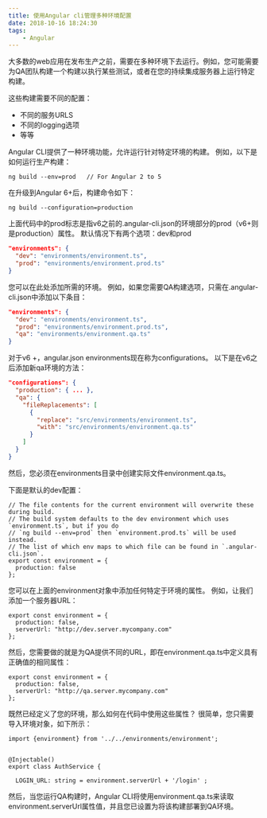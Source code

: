 ```yaml
---
title: 使用Angular cli管理多种环境配置
date: 2018-10-16 18:24:30
tags:
    - Angular
---
```


大多数的web应用在发布生产之前，需要在多种环境下去运行。例如，您可能需要为QA团队构建一个构建以执行某些测试，或者在您的持续集成服务器上运行特定构建。

这些构建需要不同的配置：
  - 不同的服务URLS
  - 不同的logging选项
  - 等等

Angular CLI提供了一种环境功能，允许运行针对特定环境的构建。 例如，以下是如何运行生产构建：

```
ng build --env=prod   // For Angular 2 to 5
```
在升级到Angular 6+后，构建命令如下：
```
ng build --configuration=production
```
上面代码中的prod标志是指v6之前的.angular-cli.json的环境部分的prod（v6+则是production）属性。
默认情况下有两个选项：dev和prod
```json
"environments": {
  "dev": "environments/environment.ts",
  "prod": "environments/environment.prod.ts"
}
```
您可以在此处添加所需的环境。 例如，如果您需要QA构建选项，只需在.angular-cli.json中添加以下条目：

```json
"environments": {
  "dev": "environments/environment.ts",
  "prod": "environments/environment.prod.ts",
  "qa": "environments/environment.qa.ts"
}
```
对于v6 +，angular.json environments现在称为configurations。 以下是在v6之后添加新qa环境的方法：
```json
"configurations": {
  "production": { ... },
  "qa": {
    "fileReplacements": [
      {
        "replace": "src/environments/environment.ts",
        "with": "src/environments/environment.qa.ts"
      }
    ]
  }
}
```
然后，您必须在environments目录中创建实际文件environment.qa.ts。

下面是默认的dev配置：
```
// The file contents for the current environment will overwrite these during build.
// The build system defaults to the dev environment which uses `environment.ts`, but if you do
// `ng build --env=prod` then `environment.prod.ts` will be used instead.
// The list of which env maps to which file can be found in `.angular-cli.json`.
export const environment = {
  production: false
};
```
您可以在上面的environment对象中添加任何特定于环境的属性。 例如，让我们添加一个服务器URL：
```
export const environment = {
  production: false,
  serverUrl: "http://dev.server.mycompany.com"
};
```
然后，您需要做的就是为QA提供不同的URL，即在environment.qa.ts中定义具有正确值的相同属性：
```
export const environment = {
  production: false,
  serverUrl: "http://qa.server.mycompany.com"
};
```
既然已经定义了您的环境，那么如何在代码中使用这些属性？ 很简单，您只需要导入环境对象，如下所示：
```
import {environment} from '../../environments/environment';


@Injectable()
export class AuthService {

  LOGIN_URL: string = environment.serverUrl + '/login' ;
```
然后，当您运行QA构建时，Angular CLI将使用environment.qa.ts来读取environment.serverUrl属性值，并且您已设置为将该构建部署到QA环境。
